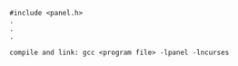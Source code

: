 
    #include <panel.h>
    .
    .
    .

    compile and link: gcc <program file> -lpanel -lncurses